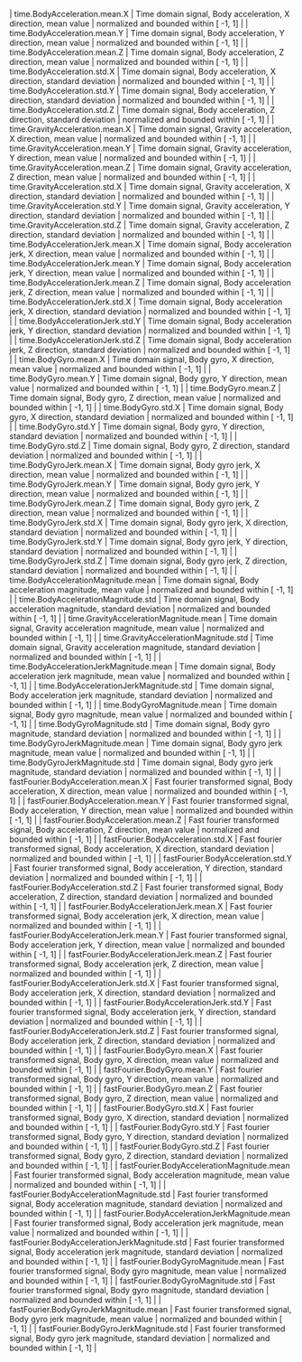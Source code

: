 
| time.BodyAcceleration.mean.X | Time domain signal, Body acceleration, X direction, mean value | normalized and bounded within [ -1, 1] |
| time.BodyAcceleration.mean.Y | Time domain signal, Body acceleration, Y direction, mean value  | normalized and bounded within [ -1, 1] |
| time.BodyAcceleration.mean.Z | Time domain signal, Body acceleration, Z direction, mean value | normalized and bounded within [ -1, 1] |
| time.BodyAcceleration.std.X | Time domain signal, Body acceleration, X direction, standard deviation | normalized and bounded within [ -1, 1] |
| time.BodyAcceleration.std.Y | Time domain signal, Body acceleration, Y direction, standard deviation | normalized and bounded within [ -1, 1] |
| time.BodyAcceleration.std.Z | Time domain signal, Body acceleration, Z direction, standard deviation | normalized and bounded within [ -1, 1] |
| time.GravityAcceleration.mean.X | Time domain signal, Gravity acceleration, X direction, mean value | normalized and bounded within [ -1, 1] |
| time.GravityAcceleration.mean.Y | Time domain signal, Gravity acceleration, Y direction, mean value | normalized and bounded within [ -1, 1] |
| time.GravityAcceleration.mean.Z | Time domain signal, Gravity acceleration, Z direction, mean value | normalized and bounded within [ -1, 1] |
| time.GravityAcceleration.std.X | Time domain signal, Gravity acceleration, X direction, standard deviation | normalized and bounded within [ -1, 1] |
| time.GravityAcceleration.std.Y | Time domain signal, Gravity acceleration, Y direction, standard deviation | normalized and bounded within [ -1, 1] |
| time.GravityAcceleration.std.Z | Time domain signal, Gravity acceleration, Z direction, standard deviation | normalized and bounded within [ -1, 1] |
| time.BodyAccelerationJerk.mean.X | Time domain signal, Body acceleration jerk, X direction, mean value | normalized and bounded within [ -1, 1] |
| time.BodyAccelerationJerk.mean.Y | Time domain signal, Body acceleration jerk, Y direction, mean value  | normalized and bounded within [ -1, 1] |
| time.BodyAccelerationJerk.mean.Z | Time domain signal, Body acceleration jerk, Z direction, mean value | normalized and bounded within [ -1, 1] |
| time.BodyAccelerationJerk.std.X | Time domain signal, Body acceleration jerk, X direction, standard deviation | normalized and bounded within [ -1, 1] |
| time.BodyAccelerationJerk.std.Y | Time domain signal, Body acceleration jerk, Y direction, standard deviation | normalized and bounded within [ -1, 1] |
| time.BodyAccelerationJerk.std.Z | Time domain signal, Body acceleration jerk, Z direction, standard deviation | normalized and bounded within [ -1, 1] |
| time.BodyGyro.mean.X | Time domain signal, Body gyro, X direction, mean value | normalized and bounded within [ -1, 1] |
| time.BodyGyro.mean.Y | Time domain signal, Body gyro, Y direction, mean value  | normalized and bounded within [ -1, 1] |
| time.BodyGyro.mean.Z | Time domain signal, Body gyro, Z direction, mean value | normalized and bounded within [ -1, 1] |
| time.BodyGyro.std.X | Time domain signal, Body gyro, X direction, standard deviation | normalized and bounded within [ -1, 1] |
| time.BodyGyro.std.Y | Time domain signal, Body gyro, Y direction, standard deviation | normalized and bounded within [ -1, 1] |
| time.BodyGyro.std.Z | Time domain signal, Body gyro, Z direction, standard deviation | normalized and bounded within [ -1, 1] |
| time.BodyGyroJerk.mean.X | Time domain signal, Body gyro jerk, X direction, mean value | normalized and bounded within [ -1, 1] |
| time.BodyGyroJerk.mean.Y | Time domain signal, Body gyro jerk, Y direction, mean value  | normalized and bounded within [ -1, 1] |
| time.BodyGyroJerk.mean.Z | Time domain signal, Body gyro jerk, Z direction, mean value | normalized and bounded within [ -1, 1] |
| time.BodyGyroJerk.std.X | Time domain signal, Body gyro jerk, X direction, standard deviation | normalized and bounded within [ -1, 1] |
| time.BodyGyroJerk.std.Y | Time domain signal, Body gyro jerk, Y direction, standard deviation | normalized and bounded within [ -1, 1] |
| time.BodyGyroJerk.std.Z | Time domain signal, Body gyro jerk, Z direction, standard deviation | normalized and bounded within [ -1, 1] |
| time.BodyAccelerationMagnitude.mean | Time domain signal, Body acceleration magnitude, mean value | normalized and bounded within [ -1, 1] |
| time.BodyAccelerationMagnitude.std | Time domain signal, Body acceleration magnitude, standard deviation | normalized and bounded within [ -1, 1] |
| time.GravityAccelerationMagnitude.mean | Time domain signal, Gravity acceleration magnitude, mean value | normalized and bounded within [ -1, 1] |
| time.GravityAccelerationMagnitude.std | Time domain signal, Gravity acceleration magnitude, standard deviation | normalized and bounded within [ -1, 1] |
| time.BodyAccelerationJerkMagnitude.mean | Time domain signal, Body acceleration jerk magnitude, mean value | normalized and bounded within [ -1, 1] |
| time.BodyAccelerationJerkMagnitude.std | Time domain signal, Body acceleration jerk magnitude, standard deviation | normalized and bounded within [ -1, 1] |
| time.BodyGyroMagnitude.mean | Time domain signal, Body gyro magnitude, mean value | normalized and bounded within [ -1, 1] |
| time.BodyGyroMagnitude.std | Time domain signal, Body gyro magnitude, standard deviation | normalized and bounded within [ -1, 1] |
| time.BodyGyroJerkMagnitude.mean | Time domain signal, Body gyro jerk magnitude, mean value | normalized and bounded within [ -1, 1] |
| time.BodyGyroJerkMagnitude.std | Time domain signal, Body gyro jerk magnitude, standard deviation | normalized and bounded within [ -1, 1] |
| fastFourier.BodyAcceleration.mean.X | Fast fourier transformed signal, Body acceleration, X direction, mean value | normalized and bounded within [ -1, 1] |
| fastFourier.BodyAcceleration.mean.Y | Fast fourier transformed signal, Body acceleration, Y direction, mean value  | normalized and bounded within [ -1, 1] |
| fastFourier.BodyAcceleration.mean.Z | Fast fourier transformed signal, Body acceleration, Z direction, mean value | normalized and bounded within [ -1, 1] |
| fastFourier.BodyAcceleration.std.X | Fast fourier transformed signal, Body acceleration, X direction, standard deviation | normalized and bounded within [ -1, 1] |
| fastFourier.BodyAcceleration.std.Y | Fast fourier transformed signal, Body acceleration, Y direction, standard deviation | normalized and bounded within [ -1, 1] |
| fastFourier.BodyAcceleration.std.Z | Fast fourier transformed signal, Body acceleration, Z direction, standard deviation | normalized and bounded within [ -1, 1] |
| fastFourier.BodyAccelerationJerk.mean.X | Fast fourier transformed signal, Body acceleration jerk, X direction, mean value | normalized and bounded within [ -1, 1] |
| fastFourier.BodyAccelerationJerk.mean.Y | Fast fourier transformed signal, Body acceleration jerk, Y direction, mean value  | normalized and bounded within [ -1, 1] |
| fastFourier.BodyAccelerationJerk.mean.Z | Fast fourier transformed signal, Body acceleration jerk, Z direction, mean value | normalized and bounded within [ -1, 1] |
| fastFourier.BodyAccelerationJerk.std.X | Fast fourier transformed signal, Body acceleration jerk, X direction, standard deviation | normalized and bounded within [ -1, 1] |
| fastFourier.BodyAccelerationJerk.std.Y | Fast fourier transformed signal, Body acceleration jerk, Y direction, standard deviation | normalized and bounded within [ -1, 1] |
| fastFourier.BodyAccelerationJerk.std.Z | Fast fourier transformed signal, Body acceleration jerk, Z direction, standard deviation | normalized and bounded within [ -1, 1] |
| fastFourier.BodyGyro.mean.X | Fast fourier transformed signal, Body gyro, X direction, mean value | normalized and bounded within [ -1, 1] |
| fastFourier.BodyGyro.mean.Y | Fast fourier transformed signal, Body gyro, Y direction, mean value  | normalized and bounded within [ -1, 1] |
| fastFourier.BodyGyro.mean.Z | Fast fourier transformed signal, Body gyro, Z direction, mean value | normalized and bounded within [ -1, 1] |
| fastFourier.BodyGyro.std.X | Fast fourier transformed signal, Body gyro, X direction, standard deviation | normalized and bounded within [ -1, 1] |
| fastFourier.BodyGyro.std.Y | Fast fourier transformed signal, Body gyro, Y direction, standard deviation | normalized and bounded within [ -1, 1] |
| fastFourier.BodyGyro.std.Z | Fast fourier transformed signal, Body gyro, Z direction, standard deviation | normalized and bounded within [ -1, 1] |
| fastFourier.BodyAccelerationMagnitude.mean | Fast fourier transformed signal, Body acceleration magnitude, mean value | normalized and bounded within [ -1, 1] |
| fastFourier.BodyAccelerationMagnitude.std | Fast fourier transformed signal, Body acceleration magnitude, standard deviation | normalized and bounded within [ -1, 1] |
| fastFourier.BodyAccelerationJerkMagnitude.mean | Fast fourier transformed signal, Body acceleration jerk magnitude, mean value | normalized and bounded within [ -1, 1] |
| fastFourier.BodyAccelerationJerkMagnitude.std | Fast fourier transformed signal, Body acceleration jerk magnitude, standard deviation | normalized and bounded within [ -1, 1] |
| fastFourier.BodyGyroMagnitude.mean | Fast fourier transformed signal, Body gyro magnitude, mean value | normalized and bounded within [ -1, 1] |
| fastFourier.BodyGyroMagnitude.std | Fast fourier transformed signal, Body gyro magnitude, standard deviation | normalized and bounded within [ -1, 1] |
| fastFourier.BodyGyroJerkMagnitude.mean | Fast fourier transformed signal, Body gyro jerk magnitude, mean value | normalized and bounded within [ -1, 1] |
| fastFourier.BodyGyroJerkMagnitude.std | Fast fourier transformed signal, Body gyro jerk magnitude, standard deviation | normalized and bounded within [ -1, 1] |
